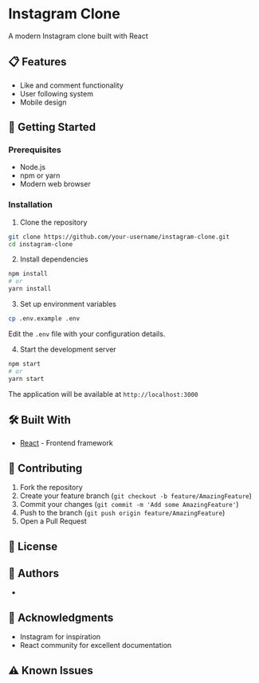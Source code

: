 # Instagram Clone

A modern Instagram clone built with React

## 📋 Features

- Like and comment functionality
- User following system
- Mobile design

## 🚀 Getting Started

### Prerequisites

- Node.js
- npm or yarn
- Modern web browser

### Installation

1. Clone the repository
```bash
git clone https://github.com/your-username/instagram-clone.git
cd instagram-clone
```

2. Install dependencies
```bash
npm install
# or
yarn install
```

3. Set up environment variables
```bash
cp .env.example .env
```
Edit the `.env` file with your configuration details.

4. Start the development server
```bash
npm start
# or
yarn start
```

The application will be available at `http://localhost:3000`

## 🛠️ Built With

- [React](https://reactjs.org/) - Frontend framework

## 🤝 Contributing

1. Fork the repository
2. Create your feature branch (`git checkout -b feature/AmazingFeature`)
3. Commit your changes (`git commit -m 'Add some AmazingFeature'`)
4. Push to the branch (`git push origin feature/AmazingFeature`)
5. Open a Pull Request

## 📝 License



## 👥 Authors

- 

## 🙏 Acknowledgments

- Instagram for inspiration
- React community for excellent documentation

## ⚠️ Known Issues
